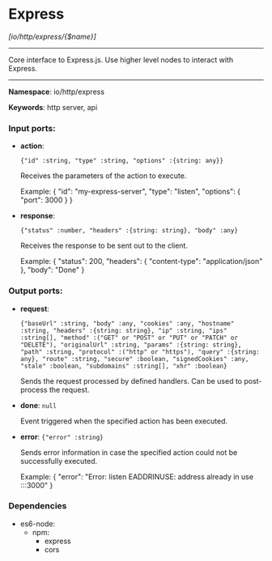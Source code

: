 # Express

_[io/http/express/{$name}]_

---

Core interface to Express.js. Use higher level nodes to interact with Express.

---

__Namespace__: io/http/express

__Keywords__: http server, api

### Input ports:

* __action__: 
    ```
    {"id" :string, "type" :string, "options" :{string: any}}
    ```

    Receives the parameters of the action to execute.
    
    Example: 
    {
      "id": "my-express-server",
      "type": "listen",
      "options": {
        "port": 3000
      }
    }


* __response__: 
    ```
    {"status" :number, "headers" :{string: string}, "body" :any}
    ```

    Receives the response to be sent out to the client.
    
    Example:
    {
      "status": 200,
      "headers": {
        "content-type": "application/json" 
      },
      "body": "Done"
    }

### Output ports:

* __request__: 
    ```
    {"baseUrl" :string, "body" :any, "cookies" :any, "hostname" :string, "headers" :{string: string}, "ip" :string, "ips" :string[], "method" :("GET" or "POST" or "PUT" or "PATCH" or "DELETE"), "originalUrl" :string, "params" :{string: string}, "path" :string, "protocol" :("http" or "https"), "query" :{string: any}, "route" :string, "secure" :boolean, "signedCookies" :any, "stale" :boolean, "subdomains" :string[], "xhr" :boolean}
    ```

    Sends the request processed by  defined handlers. Can be used to post-process the request.


* __done__: ` null `

    Event triggered when the specified action has been executed.


* __error__: ` {"error" :string} `

    Sends error information in case the specified action could not be successfully executed.
    
    Example:
    {
      "error": "Error: listen EADDRINUSE: address already in use :::3000"
    }

### Dependencies

* es6-node:
    * npm:
        * express
        * cors

